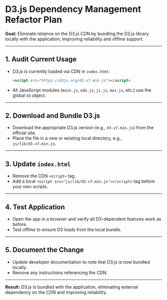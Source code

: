 # D3.js Dependency Management Refactor Plan

**Goal:**
Eliminate reliance on the D3.js CDN by bundling the D3.js library locally with the application, improving reliability and offline support.

---

## 1. Audit Current Usage
- D3.js is currently loaded via CDN in `index.html`:
  ```html
  <script src="https://d3js.org/d3.v7.min.js"></script>
  ```
- All JavaScript modules (`main.js`, `edo.js`, `ji.js`, `mos.js`, etc.) use the global `d3` object.

---

## 2. Download and Bundle D3.js
- Download the appropriate D3.js version (e.g., `d3.v7.min.js`) from the official site.
- Place the file in a new or existing local directory, e.g., `js/lib/d3.v7.min.js`.

---

## 3. Update `index.html`
- Remove the CDN `<script>` tag.
- Add a local `<script src="js/lib/d3.v7.min.js"></script>` tag before your own scripts.

---

## 4. Test Application
- Open the app in a browser and verify all D3-dependent features work as before.
- Test offline to ensure D3 loads from the local bundle.

---

## 5. Document the Change
- Update developer documentation to note that D3.js is now bundled locally.
- Remove any instructions referencing the CDN.

---

**Result:**
D3.js is bundled with the application, eliminating external dependency on the CDN and improving reliability.
